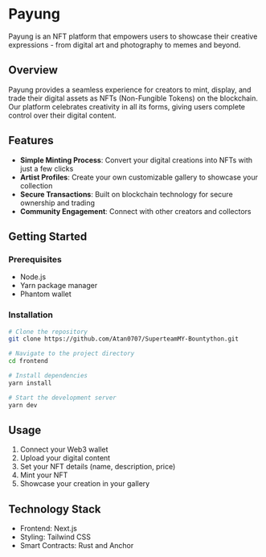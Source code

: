 # Payung

Payung is an NFT platform that empowers users to showcase their creative expressions - from digital art and photography to memes and beyond.

## Overview

Payung provides a seamless experience for creators to mint, display, and trade their digital assets as NFTs (Non-Fungible Tokens) on the blockchain. Our platform celebrates creativity in all its forms, giving users complete control over their digital content.

## Features

- **Simple Minting Process**: Convert your digital creations into NFTs with just a few clicks
- **Artist Profiles**: Create your own customizable gallery to showcase your collection
- **Secure Transactions**: Built on blockchain technology for secure ownership and trading
- **Community Engagement**: Connect with other creators and collectors

## Getting Started

### Prerequisites

- Node.js
- Yarn package manager
- Phantom wallet

### Installation

```bash
# Clone the repository
git clone https://github.com/Atan0707/SuperteamMY-Bountython.git

# Navigate to the project directory
cd frontend

# Install dependencies
yarn install

# Start the development server
yarn dev
```

## Usage

1. Connect your Web3 wallet
2. Upload your digital content
3. Set your NFT details (name, description, price)
4. Mint your NFT
5. Showcase your creation in your gallery

## Technology Stack

- Frontend: Next.js
- Styling: Tailwind CSS
- Smart Contracts: Rust and Anchor
